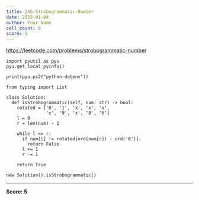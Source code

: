 ```yaml
---
title: 246-Strobogrammatic-Number
date: 2025-01-04
author: Your Name
cell_count: 6
score: 5
---
```


https://leetcode.com/problems/strobogrammatic-number


```
import pyutil as pyu
pyu.get_local_pyinfo()
```


```
print(pyu.ps2("python-dotenv"))
```


```
from typing import List
```


```
class Solution:
  def isStrobogrammatic(self, num: str) -> bool:
    rotated = ['0', '1', 'x', 'x', 'x',
               'x', '9', 'x', '8', '6']
    l = 0
    r = len(num) - 1

    while l <= r:
      if num[l] != rotated[ord(num[r]) - ord('0')]:
        return False
      l += 1
      r -= 1

    return True
```


```
new Solution().isStrobogrammatic()
```


---
**Score: 5**